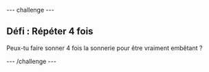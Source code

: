 --- challenge ---

## Défi : Répéter 4 fois

Peux-tu faire sonner 4 fois la sonnerie pour être vraiment embêtant ?

--- /challenge ---